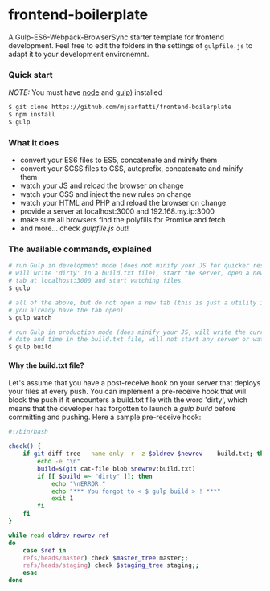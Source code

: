 # frontend-boilerplate

A Gulp-ES6-Webpack-BrowserSync starter template for frontend development.
Feel free to edit the folders in the settings of `gulpfile.js` to adapt it to
your development environemnt.

### Quick start

*NOTE:* You must have [node](https://nodejs.org/) and [gulp](https://github.com/gulpjs/gulp/blob/master/docs/getting-started.md)) installed

```sh
$ git clone https://github.com/mjsarfatti/frontend-boilerplate
$ npm install
$ gulp
```

### What it does

- convert your ES6 files to ES5, concatenate and minify them
- convert your SCSS files to CSS, autoprefix, concatenate and minify them
- watch your JS and reload the browser on change
- watch your CSS and inject the new rules on change
- watch your HTML and PHP and reload the browser on change
- provide a server at localhost:3000 and 192.168.my.ip:3000
- make sure all browsers find the polyfills for Promise and fetch
- and more… check *gulpfile.js* out!

### The available commands, explained

```sh
# run Gulp in development mode (does not minify your JS for quicker response,
# will write 'dirty' in a build.txt file), start the server, open a new browser
# tab at localhost:3000 and start watching files
$ gulp
```

```sh
# all of the above, but do not open a new tab (this is just a utility in case
# you already have the tab open)
$ gulp watch
```

```sh
# run Gulp in production mode (does minify your JS, will write the current
# date and time in the build.txt file, will not start any server or watch)
$ gulp build
```

#### Why the build.txt file?

Let's assume that you have a post-receive hook on your server that deploys your
files at every push. You can implement a pre-receive hook that will block the
push if it encounters a build.txt file with the word 'dirty', which means that
the developer has forgotten to launch a *gulp build* before committing and
pushing. Here a sample pre-receive hook:

```sh
#!/bin/bash

check() {
    if git diff-tree --name-only -r -z $oldrev $newrev -- build.txt; then
        echo -e "\n"
        build=$(git cat-file blob $newrev:build.txt)
        if [[ $build =~ "dirty" ]]; then
            echo "\nERROR:"
            echo "*** You forgot to < $ gulp build > ! ***"
            exit 1
        fi
    fi
}

while read oldrev newrev ref
do
    case $ref in
    refs/heads/master) check $master_tree master;;
    refs/heads/staging) check $staging_tree staging;;
    esac
done
```
